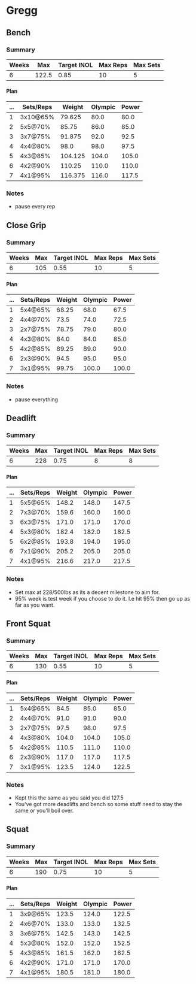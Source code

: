 # Gregg

## Bench

### Summary

Weeks | Max | Target INOL | Max Reps | Max Sets
--- | --- | --- | --- | ---
6 | 122.5 | 0.85 | 10 | 5

#### Plan

 ... | Sets/Reps | Weight | Olympic | Power
--- | --- | --- | --- | ---
1 | 3x10@65% | 79.625 | 80.0 | 80.0
2 | 5x5@70% | 85.75 | 86.0 | 85.0
3 | 3x7@75% | 91.875 | 92.0 | 92.5
4 | 4x4@80% | 98.0 | 98.0 | 97.5
5 | 4x3@85% | 104.125 | 104.0 | 105.0
6 | 4x2@90% | 110.25 | 110.0 | 110.0
7 | 4x1@95% | 116.375 | 116.0 | 117.5

### Notes

- pause every rep

## Close Grip

### Summary

Weeks | Max | Target INOL | Max Reps | Max Sets
--- | --- | --- | --- | ---
6 | 105 | 0.55 | 10 | 5

#### Plan

 ... | Sets/Reps | Weight | Olympic | Power
--- | --- | --- | --- | ---
1 | 5x4@65% | 68.25 | 68.0 | 67.5
2 | 4x4@70% | 73.5 | 74.0 | 72.5
3 | 2x7@75% | 78.75 | 79.0 | 80.0
4 | 4x3@80% | 84.0 | 84.0 | 85.0
5 | 4x2@85% | 89.25 | 89.0 | 90.0
6 | 2x3@90% | 94.5 | 95.0 | 95.0
7 | 3x1@95% | 99.75 | 100.0 | 100.0

### Notes

- pause everything

## Deadlift

### Summary

Weeks | Max | Target INOL | Max Reps | Max Sets
--- | --- | --- | --- | ---
6 | 228 | 0.75 | 8 | 8

#### Plan

 ... | Sets/Reps | Weight | Olympic | Power
--- | --- | --- | --- | ---
1 | 5x5@65% | 148.2 | 148.0 | 147.5
2 | 7x3@70% | 159.6 | 160.0 | 160.0
3 | 6x3@75% | 171.0 | 171.0 | 170.0
4 | 5x3@80% | 182.4 | 182.0 | 182.5
5 | 6x2@85% | 193.8 | 194.0 | 195.0
6 | 7x1@90% | 205.2 | 205.0 | 205.0
7 | 4x1@95% | 216.6 | 217.0 | 217.5

### Notes

- Set max at 228/500lbs as its a decent milestone to aim for.
- 95% week is test week if you choose to do it. I.e hit 95% then go up as far as you want.

## Front Squat

### Summary

Weeks | Max | Target INOL | Max Reps | Max Sets
--- | --- | --- | --- | ---
6 | 130 | 0.55 | 10 | 5

#### Plan

 ... | Sets/Reps | Weight | Olympic | Power
--- | --- | --- | --- | ---
1 | 5x4@65% | 84.5 | 85.0 | 85.0
2 | 4x4@70% | 91.0 | 91.0 | 90.0
3 | 2x7@75% | 97.5 | 98.0 | 97.5
4 | 4x3@80% | 104.0 | 104.0 | 105.0
5 | 4x2@85% | 110.5 | 111.0 | 110.0
6 | 2x3@90% | 117.0 | 117.0 | 117.5
7 | 3x1@95% | 123.5 | 124.0 | 122.5

### Notes

- Kept this the same as you said you did 127.5
- You've got more deadlifts and bench so some stuff need to stay the same or you'll boil over.

## Squat

### Summary

Weeks | Max | Target INOL | Max Reps | Max Sets
--- | --- | --- | --- | ---
6 | 190 | 0.75 | 10 | 5

#### Plan

 ... | Sets/Reps | Weight | Olympic | Power
--- | --- | --- | --- | ---
1 | 3x9@65% | 123.5 | 124.0 | 122.5
2 | 4x6@70% | 133.0 | 133.0 | 132.5
3 | 3x6@75% | 142.5 | 143.0 | 142.5
4 | 5x3@80% | 152.0 | 152.0 | 152.5
5 | 4x3@85% | 161.5 | 162.0 | 162.5
6 | 4x2@90% | 171.0 | 171.0 | 170.0
7 | 4x1@95% | 180.5 | 181.0 | 180.0

